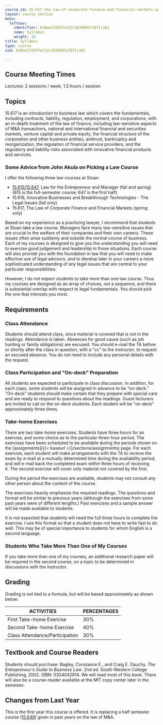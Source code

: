 ```yaml
---
course_id: 15-617-the-law-of-corporate-finance-and-financial-markets-spring-2004
layout: course_section
menu:
  leftnav:
    identifier: b38ae17d33fe312c10390931f6f1c101
    name: Syllabus
    weight: 10
title: Syllabus
type: course
uid: b38ae17d33fe312c10390931f6f1c101

---
```


Course Meeting Times
--------------------

Lectures: 2 sessions / week, 1.5 hours / session

Topics
------

15.617 is an introduction to business law which covers the fundamentals, including contracts, liability, regulation, employment, and corporations, with an in-depth treatment of the law of finance, including law-sensitive aspects of M&A transactions, national and international financial and securities markets, venture capital and private equity, the financial structure of the corporation and other business entities, antitrust, bankruptcy and reorganization, the regulation of financial service providers, and the regulatory and liability risks associated with innovative financial products and services.

### Some Advice from John Akula on Picking a Law Course

I offer the following three law courses at Sloan:

*   [15.615/15.647](/courses/15-615-law-for-the-entrepreneur-and-manager-spring-2003), Law for the Entrepreneur and Manager (fall and spring) (615 is the full-semester course; 647 is the first half)
*   15.616, Innovative Businesses and Breakthrough Technologies - The Legal Issues (fall only)
*   15.617, The Law of Corporate Finance and Financial Markets (spring only)

Based on my experience as a practicing lawyer, I recommend that students at Sloan take a law course. Managers face many law-sensitive issues that are crucial to the welfare of their companies and their own careers. These issues often arise suddenly and outside the normal course of business. Each of my courses is designed to give you the understanding you will need to exercise good judgement and leadership in those situations. Each course will also provide you with the foundation in law that you will need to make effective use of legal advisors, and to develop later in your careers a more sophisticated understanding of any legal issues that are central to your particular responsibilities.

However, I do not expect students to take more than one law course. Thus my courses are designed as an array of choices, not a sequence, and there is substantial overlap with respect to legal fundamentals. You should pick the one that interests you most.

Requirements
------------

### Class Attendance

Students should attend class, since material is covered that is not in the readings. Attendance is taken. Absences for good cause (such as job hunting or family obligations) are excused. You should e-mail the TA before or shortly after the class in question, with a "cc" to the instructor, to request an excused absence. You do not need to include any personal details with the request.

### Class Participation and "On-deck" Preparation

All students are expected to participate in class discussion. In addition, for each class, some students will be assigned in advance to be "on-deck." "On-deck" students should make certain that they prepare with special care and are ready to respond to questions about the readings. Guest lecturers are invited to call on the on-deck students. Each student will be "on-deck" approximately three times.

### Take-home Exercises

There are two take-home exercises. Students have three hours for an exercise, and some choice as to the particular three-hour period. The exercises have been scheduled to be available during the periods shown on the [assignments]({{< baseurl >}}/sections/assignments) page. For each exercise, each student will make arrangements with the TA to receive the exam by e-mail at a mutually determined time during the availability period, and will e-mail back the completed exam within three hours of receiving it. The second exercise will cover only material not covered by the first.

During the period the exercises are available, students may not consult any other person about the content of the course.

The exercises heavily emphasize the required readings. The questions and format will be similar to previous years (although the exercises from some past years were of different lengths.) Past exercises and a sample answer will be made available to students.

It is not expected that students will need the full three hours to complete the exercise. I use this format so that a student does not have to write fast to do well. This may be of special importance to students for whom English is a second language.

### Students Who Take More Than One of My Courses

If you take more than one of my courses, an additional research paper will be required in the second course, on a topic to be determined in discussions with the instructor.

Grading
-------

Grading is not tied to a formula, but will be based approximately as shown below:

| ACTIVITIES | PERCENTAGES |
| --- | --- |
| First Take-home Exercise | 30% |
| Second Take-home Exercise | 40% |
| Class Attendance/Participation | 30% 

Textbook and Course Readers
---------------------------

Students should purchase: Bagley, Constance E., and Craig E. Dauchy. _The Entrepreneur's Guide to Business Law_. 2nd ed. South-Western College Publishing, 2002. ISBN: 0324042914. We will read most of this book. There will also be a course-reader available at the MIT copy center later in the semester.

Changes from Last Year
----------------------

This is the first year this course is offered. It is replacing a half semester course ([15.649](/courses/15-649-the-law-of-mergers-and-acquisitions-spring-2003)) given in past years on the law of M&A.